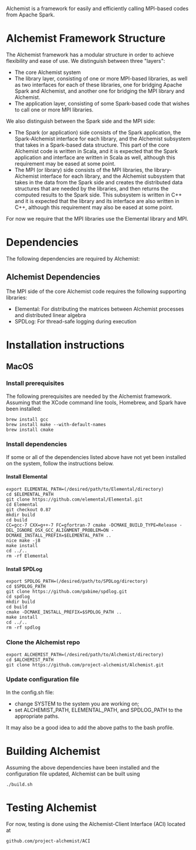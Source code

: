 Alchemist is a framework for easily and efficiently calling MPI-based codes from Apache Spark. 

# Alchemist Framework Structure

The Alchemist framework has a modular structure in order to achieve flexibility and ease of use. We distinguish between three "layers":
* The core Alchemist system
* The library layer, consisting of one or more MPI-based libraries, as well as two interfaces for each of these libraries, one for bridging Apache Spark and Alchemist, and another one for bridging the MPI library and Alchemist.
* The application layer, consisting of some Spark-based code that wishes to call one or more MPI libraries.

We also distinguish between the Spark side and the MPI side: 
* The Spark (or application) side consists of the Spark application, the Spark-Alchemist interface for each library, and the Alchemist subsystem that takes in a Spark-based data structure. This part of the core Alchemist code is written in Scala, and it is expected that the Spark application and interface are written in Scala as well, although this requirement may be eased at some point.
* The MPI (or library) side consists of the MPI libraries, the library-Alchemist interface for each library, and the Alchemist subsystem that takes in the data from the Spark side and creates the distributed data structures that are needed by the libraries, and then returns the computed results to the Spark side. This subsystem is written in C++ and it is expected that the library and its interface are also written in C++, although this requirement may also be eased at some point. 

For now we require that the MPI libraries use the Elemental library and MPI.

# Dependencies

The following dependencies are required by Alchemist:

## Alchemist Dependencies

The MPI side of the core Alchemist code requires the following supporting libraries:
* Elemental: For distributing the matrices between Alchemist processes and distributed linear algebra
* SPDLog: For thread-safe logging during execution

# Installation instructions

## MacOS

### Install prerequisites

The following prerequisites are needed by the Alchemist framework. Assuming that the XCode command line tools, Homebrew, and Spark have been installed:

```
brew install gcc
brew install make --with-default-names
brew install cmake
```

### Install dependencies

If some or all of the dependencies listed above have not yet been installed on the system, follow the instructions below. 

#### Install Elemental
```
export ELEMENTAL_PATH=(/desired/path/to/Elemental/directory)
cd $ELEMENTAL_PATH
git clone https://github.com/elemental/Elemental.git
cd Elemental
git checkout 0.87
mkdir build
cd build
CC=gcc-7 CXX=g++-7 FC=gfortran-7 cmake -DCMAKE_BUILD_TYPE=Release -DEL_IGNORE_OSX_GCC_ALIGNMENT_PROBLEM=ON -DCMAKE_INSTALL_PREFIX=$ELEMENTAL_PATH ..
nice make -j8
make install
cd ../..
rm -rf Elemental
```

#### Install SPDLog
```
export SPDLOG_PATH=(/desired/path/to/SPDLog/directory)
cd $SPDLOG_PATH
git clone https://github.com/gabime/spdlog.git
cd spdlog
mkdir build
cd build
cmake -DCMAKE_INSTALL_PREFIX=$SPDLOG_PATH ..
make install
cd ../..
rm -rf spdlog
```

### Clone the Alchemist repo
```
export ALCHEMIST_PATH=(/desired/path/to/Alchemist/directory)
cd $ALCHEMIST_PATH
git clone https://github.com/project-alchemist/Alchemist.git
```

### Update configuration file

In the config.sh file:
* change SYSTEM to the system you are working on;
* set ALCHEMIST_PATH, ELEMENTAL_PATH, and SPDLOG_PATH to the appropriate paths.

It may also be a good idea to add the above paths to the bash profile.

# Building Alchemist

Assuming the above dependencies have been installed and the configuration file updated, Alchemist can be built using

```
./build.sh
```

# Testing Alchemist

For now, testing is done using the Alchemist-Client Interface (ACI) located at 

```
github.com/project-alchemist/ACI
```
